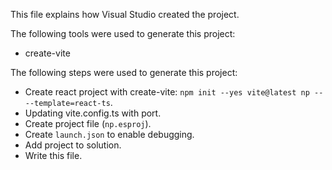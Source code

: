 This file explains how Visual Studio created the project.

The following tools were used to generate this project:
- create-vite

The following steps were used to generate this project:
- Create react project with create-vite: `npm init --yes vite@latest np -- --template=react-ts`.
- Updating vite.config.ts with port.
- Create project file (`np.esproj`).
- Create `launch.json` to enable debugging.
- Add project to solution.
- Write this file.
